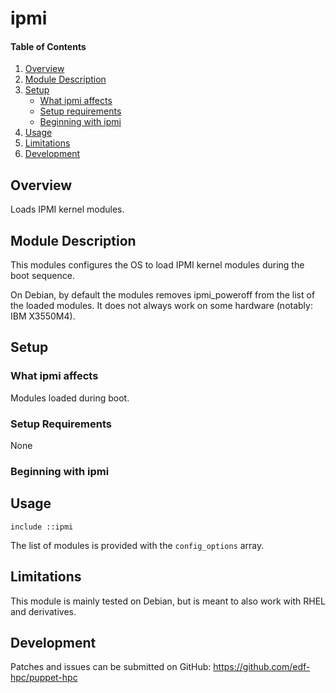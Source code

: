 # ipmi

#### Table of Contents

1. [Overview](#overview)
2. [Module Description](#module-description)
3. [Setup](#setup)
    * [What ipmi affects](#what-ipmi-affects)
    * [Setup requirements](#setup-requirements)
    * [Beginning with ipmi](#beginning-with-ipmi)
4. [Usage](#usage)
5. [Limitations](#limitations)
6. [Development](#development)

## Overview

Loads IPMI kernel modules.

## Module Description

This modules configures the OS to load IPMI kernel modules during the boot
sequence.

On Debian, by default the modules removes ipmi_poweroff from the list of
the loaded modules. It does not always work on some hardware (notably:
IBM X3550M4).

## Setup

### What ipmi affects

Modules loaded during boot.

### Setup Requirements

None

### Beginning with ipmi

## Usage

```
include ::ipmi
```

The list of modules is provided with the `config_options` array.


## Limitations

This module is mainly tested on Debian, but is meant to also work with RHEL and
derivatives.

## Development

Patches and issues can be submitted on GitHub:
https://github.com/edf-hpc/puppet-hpc
